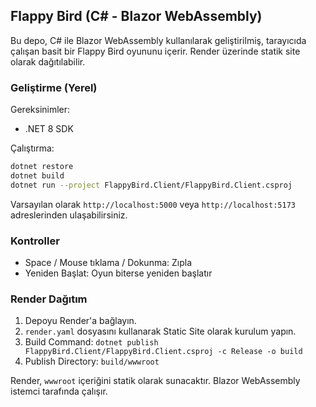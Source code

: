 ## Flappy Bird (C# - Blazor WebAssembly)

Bu depo, C# ile Blazor WebAssembly kullanılarak geliştirilmiş, tarayıcıda çalışan basit bir Flappy Bird oyununu içerir. Render üzerinde statik site olarak dağıtılabilir.

### Geliştirme (Yerel)

Gereksinimler:
- .NET 8 SDK

Çalıştırma:

```bash
dotnet restore
dotnet build
dotnet run --project FlappyBird.Client/FlappyBird.Client.csproj
```

Varsayılan olarak `http://localhost:5000` veya `http://localhost:5173` adreslerinden ulaşabilirsiniz.

### Kontroller
- Space / Mouse tıklama / Dokunma: Zıpla
- Yeniden Başlat: Oyun biterse yeniden başlatır

### Render Dağıtım
1. Depoyu Render'a bağlayın.
2. `render.yaml` dosyasını kullanarak Static Site olarak kurulum yapın.
3. Build Command: `dotnet publish FlappyBird.Client/FlappyBird.Client.csproj -c Release -o build`
4. Publish Directory: `build/wwwroot`

Render, `wwwroot` içeriğini statik olarak sunacaktır. Blazor WebAssembly istemci tarafında çalışır.
